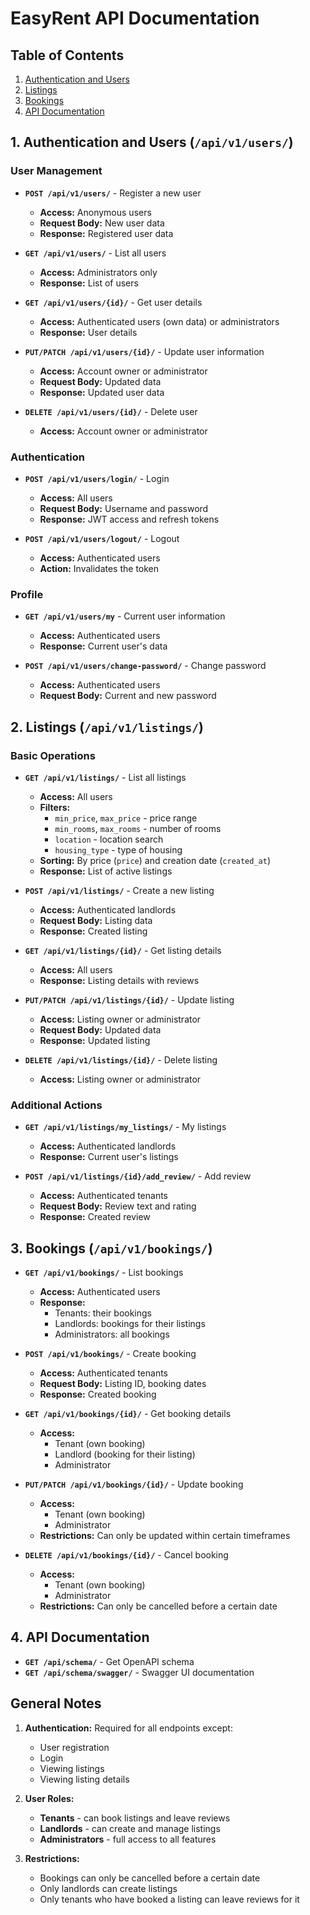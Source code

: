 # EasyRent API Documentation

## Table of Contents
1. [Authentication and Users](#1-authentication-and-users-apiv1users)
2. [Listings](#2-listings-apiv1listings)
3. [Bookings](#3-bookings-apiv1bookings)
4. [API Documentation](#4-api-documentation)

## 1. Authentication and Users (`/api/v1/users/`)

### User Management
- **`POST /api/v1/users/`** - Register a new user
  - **Access:** Anonymous users
  - **Request Body:** New user data
  - **Response:** Registered user data

- **`GET /api/v1/users/`** - List all users
  - **Access:** Administrators only
  - **Response:** List of users

- **`GET /api/v1/users/{id}/`** - Get user details
  - **Access:** Authenticated users (own data) or administrators
  - **Response:** User details

- **`PUT/PATCH /api/v1/users/{id}/`** - Update user information
  - **Access:** Account owner or administrator
  - **Request Body:** Updated data
  - **Response:** Updated user data

- **`DELETE /api/v1/users/{id}/`** - Delete user
  - **Access:** Account owner or administrator

### Authentication
- **`POST /api/v1/users/login/`** - Login
  - **Access:** All users
  - **Request Body:** Username and password
  - **Response:** JWT access and refresh tokens

- **`POST /api/v1/users/logout/`** - Logout
  - **Access:** Authenticated users
  - **Action:** Invalidates the token

### Profile
- **`GET /api/v1/users/my`** - Current user information
  - **Access:** Authenticated users
  - **Response:** Current user's data

- **`POST /api/v1/users/change-password/`** - Change password
  - **Access:** Authenticated users
  - **Request Body:** Current and new password

## 2. Listings (`/api/v1/listings/`)

### Basic Operations
- **`GET /api/v1/listings/`** - List all listings
  - **Access:** All users
  - **Filters:**
    - `min_price`, `max_price` - price range
    - `min_rooms`, `max_rooms` - number of rooms
    - `location` - location search
    - `housing_type` - type of housing
  - **Sorting:** By price (`price`) and creation date (`created_at`)
  - **Response:** List of active listings

- **`POST /api/v1/listings/`** - Create a new listing
  - **Access:** Authenticated landlords
  - **Request Body:** Listing data
  - **Response:** Created listing

- **`GET /api/v1/listings/{id}/`** - Get listing details
  - **Access:** All users
  - **Response:** Listing details with reviews

- **`PUT/PATCH /api/v1/listings/{id}/`** - Update listing
  - **Access:** Listing owner or administrator
  - **Request Body:** Updated data
  - **Response:** Updated listing

- **`DELETE /api/v1/listings/{id}/`** - Delete listing
  - **Access:** Listing owner or administrator

### Additional Actions
- **`GET /api/v1/listings/my_listings/`** - My listings
  - **Access:** Authenticated landlords
  - **Response:** Current user's listings

- **`POST /api/v1/listings/{id}/add_review/`** - Add review
  - **Access:** Authenticated tenants
  - **Request Body:** Review text and rating
  - **Response:** Created review

## 3. Bookings (`/api/v1/bookings/`)

- **`GET /api/v1/bookings/`** - List bookings
  - **Access:** Authenticated users
  - **Response:**
    - Tenants: their bookings
    - Landlords: bookings for their listings
    - Administrators: all bookings

- **`POST /api/v1/bookings/`** - Create booking
  - **Access:** Authenticated tenants
  - **Request Body:** Listing ID, booking dates
  - **Response:** Created booking

- **`GET /api/v1/bookings/{id}/`** - Get booking details
  - **Access:**
    - Tenant (own booking)
    - Landlord (booking for their listing)
    - Administrator

- **`PUT/PATCH /api/v1/bookings/{id}/`** - Update booking
  - **Access:**
    - Tenant (own booking)
    - Administrator
  - **Restrictions:** Can only be updated within certain timeframes

- **`DELETE /api/v1/bookings/{id}/`** - Cancel booking
  - **Access:**
    - Tenant (own booking)
    - Administrator
  - **Restrictions:** Can only be cancelled before a certain date

## 4. API Documentation

- **`GET /api/schema/`** - Get OpenAPI schema
- **`GET /api/schema/swagger/`** - Swagger UI documentation

## General Notes

1. **Authentication:** Required for all endpoints except:
   - User registration
   - Login
   - Viewing listings
   - Viewing listing details

2. **User Roles:**
   - **Tenants** - can book listings and leave reviews
   - **Landlords** - can create and manage listings
   - **Administrators** - full access to all features

3. **Restrictions:**
   - Bookings can only be cancelled before a certain date
   - Only landlords can create listings
   - Only tenants who have booked a listing can leave reviews for it
